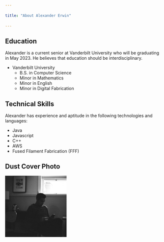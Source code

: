 ```yaml
---

title: "About Alexander Erwin"

---
```


## Education

Alexander is a current senior at Vanderbilt University who will be graduating in May 2023. He believes that education should be interdisciplinary. 

* Vanderbilt University
  * B.S. in Computer Science
  * Minor in Mathematics
  * Minor in English
  * Minor in Digital Fabrication

## Technical Skills

Alexander has experience and aptitude in the following technologies and languages:

* Java
* Javascript
* C++
* AWS
* Fused Filament Fabrication (FFF)

## Dust Cover Photo

<img src="/assets/img/erwin_dust_cover.jpg" alt="Alexander Erwin Dust Cover" style="width:200px;"/>
